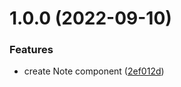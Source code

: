# 1.0.0 (2022-09-10)


### Features

* create Note component ([2ef012d](https://github.com/nmacadam/Notate/commit/2ef012db1b8b9cd50938904f4d463d251d959094))